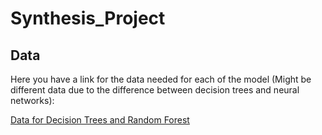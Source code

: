 # Synthesis_Project


## Data

Here you have a link for the data needed for each of the model (Might be different data due to the difference between decision trees and neural networks):

[Data for Decision Trees and Random Forest](https://drive.google.com/drive/folders/1rRwvEvHWddtyI-3mC2S8FqJHDPvdnrBc?usp=sharing)
